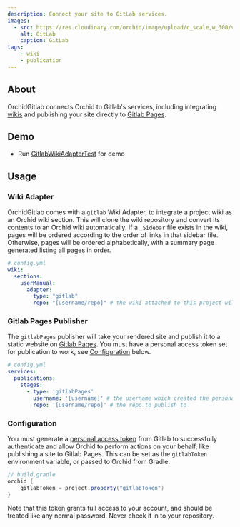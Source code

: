 ```yaml
---
description: Connect your site to GitLab services.
images:
  - src: https://res.cloudinary.com/orchid/image/upload/c_scale,w_300/v1558903833/plugins/gitlab.png
    alt: GitLab
    caption: GitLab
tags:
    - wiki
    - publication
---
```


## About

OrchidGitlab connects Orchid to Gitlab's services, including integrating 
[wikis](https://docs.gitlab.com/ee/user/project/wiki/) and publishing your site directly to 
[Gitlab Pages](https://about.gitlab.com/product/pages/). 

## Demo

- Run [GitlabWikiAdapterTest](https://github.com/orchidhq/orchid/blob/dev/integrations/OrchidGitlab/src/test/kotlin/com/eden/orchid/gitlab/wiki/GitlabWikiAdapterTest.kt) for demo

## Usage

### Wiki Adapter

OrchidGitlab comes with a `gitlab` Wiki Adapter, to integrate a project wiki as an Orchid wiki section. This will
clone the wiki repository and convert its contents to an Orchid wiki automatically. If a `_Sidebar` file exists in the
wiki, pages will be ordered according to the order of links in that sidebar file. Otherwise, pages will be ordered 
alphabetically, with a summary page generated listing all pages in order.

```yaml
# config.yml
wiki: 
  sections:
    userManual:
      adapter: 
        type: "gitlab"
        repo: "[username/repo]" # the wiki attached to this project will be used
```

### Gitlab Pages Publisher

The `gitlabPages` publisher will take your rendered site and publish it to a static website on 
[Gitlab Pages](https://about.gitlab.com/product/pages/). You must have a personal access token set for publication to work, see 
[Configuration](#configuration) below.

```yaml
# config.yml
services:
  publications:
    stages:
      - type: 'gitlabPages'
        username: '[username]' # the username which created the personal access token
        repo: '[username/repo]' # the repo to publish to
```

### Configuration

You must generate a
[personal access token](https://docs.gitlab.com/ee/user/profile/personal_access_tokens.html) from Gitlab to successfully 
authenticate and allow Orchid to perform actions on your behalf, like publishing a site to Gitlab Pages. This can be set
as the `gitlabToken` environment variable, or passed to Orchid from Gradle.

```groovy
// build.gradle
orchid {
    gitlabToken = project.property("gitlabToken")
}
```

Note that this token grants full access to your account, and should be treated like any normal password. Never check it 
in to your repository.
